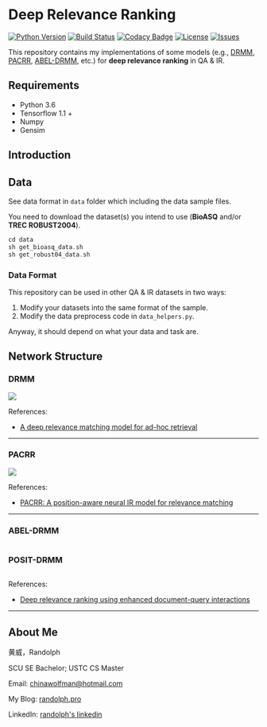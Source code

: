 # Deep Relevance Ranking

[![Python Version](https://img.shields.io/badge/language-python3.6-blue.svg)](https://www.python.org/downloads/) [![Build Status](https://travis-ci.org/RandolphVI/Deep-Relevance-Ranking.svg?branch=master)](https://travis-ci.org/RandolphVI/Deep-Relevance-Ranking) [![Codacy Badge](https://api.codacy.com/project/badge/Grade/c45aac301b244316830b00b9b0985e3e)](https://www.codacy.com/app/chinawolfman/Deep-Relevance-Ranking?utm_source=github.com&amp;utm_medium=referral&amp;utm_content=RandolphVI/Deep-Relevance-Ranking&amp;utm_campaign=Badge_Grade) [![License](https://img.shields.io/github/license/RandolphVI/Deep-Relevance-Ranking.svg)](https://www.apache.org/licenses/LICENSE-2.0) [![Issues](https://img.shields.io/github/issues/RandolphVI/Deep-Relevance-Ranking.svg)](https://github.com/RandolphVI/Deep-Relevance-Ranking/issues)

This repository contains my implementations of some models (e.g., [DRMM](https://arxiv.org/pdf/1711.08611.pdf), [PACRR](https://arxiv.org/pdf/1704.03940.pdf), [ABEL-DRMM](https://arxiv.org/pdf/1809.01682.pdf), etc.) for **deep relevance ranking** in QA & IR.

## Requirements

- Python 3.6
- Tensorflow 1.1 +
- Numpy
- Gensim

## Introduction



## Data

See data format in `data` folder which including the data sample files.

You need to download the dataset(s) you intend to use (**BioASQ** and/or **TREC ROBUST2004**).

```C
cd data
sh get_bioasq_data.sh
sh get_robust04_data.sh
```

### Data Format

This repository can be used in other QA & IR datasets in two ways:
1. Modify your datasets into the same format of the sample.
2. Modify the data preprocess code in `data_helpers.py`.

Anyway, it should depend on what your data and task are.

## Network Structure

### DRMM

![](https://farm8.staticflickr.com/7866/32302266427_0fd25d1d7b_o.png)

References:

- [A deep relevance matching model for ad-hoc retrieval](https://arxiv.org/pdf/1711.08611.pdf)

---

### PACRR

![](https://farm8.staticflickr.com/7839/47244754851_6f419f950f_o.png)

References:

- [PACRR: A position-aware neural IR model for relevance matching](https://arxiv.org/pdf/1704.03940.pdf)

---

### ABEL-DRMM

![]()

### POSIT-DRMM

![]()

References:

- [Deep relevance ranking using enhanced document-query interactions](https://arxiv.org/pdf/1809.01682.pdf)

---


## About Me

黄威，Randolph

SCU SE Bachelor; USTC CS Master

Email: chinawolfman@hotmail.com

My Blog: [randolph.pro](http://randolph.pro)

LinkedIn: [randolph's linkedin](https://www.linkedin.com/in/randolph-%E9%BB%84%E5%A8%81/)
